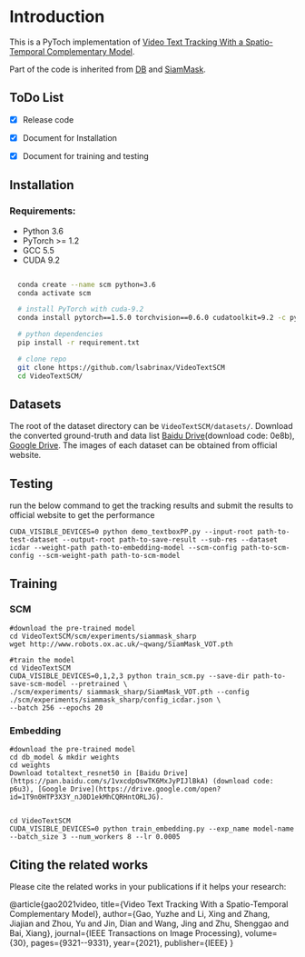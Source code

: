 

# Introduction
This is a PyToch implementation of [Video Text Tracking With a Spatio-Temporal Complementary Model](https://arxiv.org/abs/2111.04987). 

Part of the code is inherited from [DB](https://github.com/MhLiao/DB) and [SiamMask](https://github.com/foolwood/SiamMask).
## ToDo List

- [x] Release code
- [x] Document for Installation
- [x] Document for training and testing 



## Installation

### Requirements:
- Python 3.6
- PyTorch >= 1.2 
- GCC 5.5
- CUDA 9.2


```bash

  conda create --name scm python=3.6
  conda activate scm

  # install PyTorch with cuda-9.2
  conda install pytorch==1.5.0 torchvision==0.6.0 cudatoolkit=9.2 -c pytorch

  # python dependencies
  pip install -r requirement.txt

  # clone repo
  git clone https://github.com/lsabrinax/VideoTextSCM
  cd VideoTextSCM/

```



## Datasets
The root of the dataset directory can be ```VideoTextSCM/datasets/```.
Download the converted ground-truth and data list [Baidu Drive](https://pan.baidu.com/s/1-r084b6l58Rhe__1SCBo6Q)(download code: 0e8b), [Google Drive](https://drive.google.com/drive/folders/13GkcaSLsXxTCbuFwUAHvBfbB6DB-5Fwq?usp=sharing). The images of each dataset can be obtained from official website.


## Testing
run the below command to get the tracking results and submit the results to official website to get the performance

```CUDA_VISIBLE_DEVICES=0 python demo_textboxPP.py --input-root path-to-test-dataset --output-root path-to-save-result --sub-res --dataset icdar --weight-path path-to-embedding-model --scm-config path-to-scm-config --scm-weight-path path-to-scm-model```


## Training
### SCM
```
#download the pre-trained model
cd VideoTextSCM/scm/experiments/siammask_sharp
wget http://www.robots.ox.ac.uk/~qwang/SiamMask_VOT.pth

#train the model
cd VideoTextSCM
CUDA_VISIBLE_DEVICES=0,1,2,3 python train_scm.py --save-dir path-to-save-scm-model --pretrained \
./scm/experiments/ siammask_sharp/SiamMask_VOT.pth --config ./scm/experiments/siammask_sharp/config_icdar.json \
--batch 256 --epochs 20
```

### Embedding
```
#download the pre-trained model
cd db_model & mkdir weights
cd weights
Download totaltext_resnet50 in [Baidu Drive](https://pan.baidu.com/s/1vxcdpOswTK6MxJyPIJlBkA) (download code: p6u3), [Google Drive](https://drive.google.com/open?id=1T9n0HTP3X3Y_nJ0D1ekMhCQRHntORLJG).


cd VideoTextSCM
CUDA_VISIBLE_DEVICES=0 python train_embedding.py --exp_name model-name --batch_size 3 --num_workers 8 --lr 0.0005
```



## Citing the related works

Please cite the related works in your publications if it helps your research:

  @article{gao2021video,
    title={Video Text Tracking With a Spatio-Temporal Complementary Model},
    author={Gao, Yuzhe and Li, Xing and Zhang, Jiajian and Zhou, Yu and Jin, Dian and Wang, Jing and Zhu, Shenggao and Bai, Xiang},
    journal={IEEE Transactions on Image Processing},
    volume={30},
    pages={9321--9331},
    year={2021},
    publisher={IEEE}
  }



